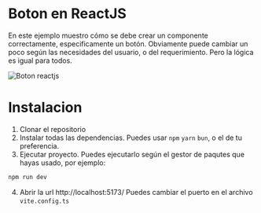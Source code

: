 # Boton en ReactJS

En este ejemplo muestro cómo se debe crear un componente correctamente, especificamente un botón.
Obviamente puede cambiar un poco según las necesidades del usuario, o del requerimiento. Pero la lógica
es igual para todos.

![Boton reactjs](https://firebasestorage.googleapis.com/v0/b/storage-images-5578f.appspot.com/o/GLOBAL%2Fcreate-button%2FInCollage_20240310_205048091.jpg?alt=media&token=b5ff1af4-952e-42db-9c7b-8bdc0c7d754d)

# Instalacion

1. Clonar el repositorio
2. Instalar todas las dependencias. Puedes usar `npm` `yarn` `bun`, o el de tu preferencia.
3. Ejecutar proyecto. Puedes ejecutarlo según el gestor de paqutes que hayas usado, por ejemplo:

```sh
npm run dev
```

4. Abrir la url http://localhost:5173/ Puedes cambiar el puerto en el archivo
   `vite.config.ts`
